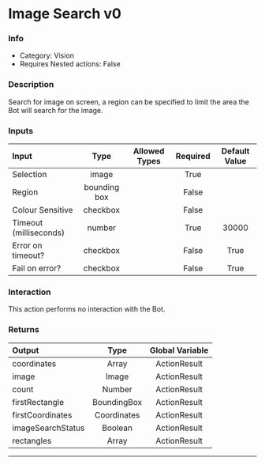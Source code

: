 # Image Search v0

### Info

- Category: Vision
- Requires Nested actions: False


### Description
Search for image on screen, a region can be specified to limit the area the Bot will search for the image.


### Inputs

| Input | Type | Allowed Types | Required |  Default Value |
| :--- | :---: | :---: | :---: | :---: |
| Selection | image |  | True |  |
| Region | bounding box |  | False |  |
| Colour Sensitive | checkbox |  | False |  |
| Timeout (milliseconds) | number |  | True | 30000 |
| Error on timeout? | checkbox |  | False | True |
| Fail on error? | checkbox |  | False | True |


### Interaction
This action performs no interaction with the Bot.

### Returns

| Output | Type | Global Variable |
| :--- | :---: | :---: |
| coordinates | Array | ActionResult |
| image | Image | ActionResult |
| count | Number | ActionResult |
| firstRectangle | BoundingBox | ActionResult |
| firstCoordinates | Coordinates | ActionResult |
| imageSearchStatus | Boolean | ActionResult |
| rectangles | Array | ActionResult |

---